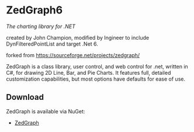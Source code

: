 # ZedGraph6

*The charting library for .NET*

created by John Champion, modified by Ingineer to include DynFilteredPointList and target .Net 6.

forked from https://sourceforge.net/projects/zedgraph/

ZedGraph is a class library, user control, and web control for .net, written in C#, for drawing 2D Line, Bar, and Pie Charts. It features full, detailed customization capabilities, but most options have defaults for ease of use.

## Download

ZedGraph is available via NuGet:
- [ZedGraph](http://nuget.org/packages/ZedGraph6)